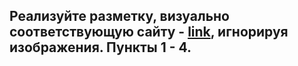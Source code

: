## Реализуйте разметку, визуально соответствующую сайту - [link](https://www.yaklass.ru/p/himija/8-klass/klassy-neorganicheskikh-veshchestv-14371/kisloty-sostav-svoistva-poluchenie-13840/re-5fe1132a-4632-464c-bf72-f415942422d9), игнорируя изображения. Пункты 1 - 4.